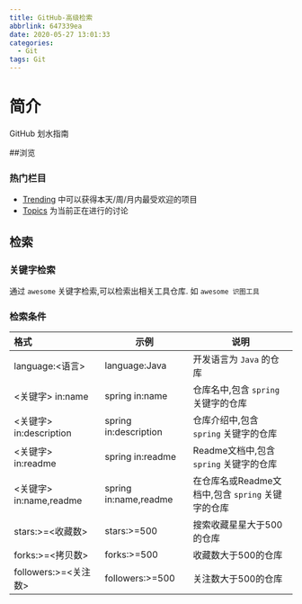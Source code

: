 ```yaml
---
title: GitHub-高级检索
abbrlink: 647339ea
date: 2020-05-27 13:01:33
categories:
  - Git
tags: Git
---
```


# 简介

GitHub 划水指南

##浏览

### 热门栏目

-  [Trending](https://github.com/trending) 中可以获得本天/周/月内最受欢迎的项目
-  [Topics](https://github.com/topics) 为当前正在进行的讨论

## 检索

### 关键字检索

通过 `awesome` 关键字检索,可以检索出相关工具仓库. 
如 `awesome 识图工具`

### 检索条件

| 格式                    | 示例                   | 说明                                              |
| :---------------------- | ---------------------- | ------------------------------------------------- |
| language:<语言>         | language:Java          | 开发语言为 `Java` 的仓库                          |
| <关键字> in:name        | spring  in:name        | 仓库名中,包含 `spring` 关键字的仓库               |
| <关键字> in:description | spring in:description  | 仓库介绍中,包含 `spring` 关键字的仓库             |
| <关键字> in:readme      | spring in:readme       | Readme文档中,包含 `spring` 关键字的仓库           |
| <关键字> in:name,readme | spring  in:name,readme | 在仓库名或Readme文档中,包含 `spring` 关键字的仓库 |
| stars:>=<收藏数>        | stars:>=500            | 搜索收藏星星大于500的仓库                         |
| forks:>=<拷贝数>        | forks:>=500            | 收藏数大于500的仓库                               |
| followers:>=<关注数>    | followers:>=500        | 关注数大于500的仓库                               |



